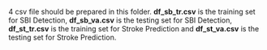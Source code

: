 4 csv file should be prepared in this folder. **df_sb_tr.csv** is the training set for SBI Detection, **df_sb_va.csv** is the testing set for SBI Detection, **df_st_tr.csv** is the training set for Stroke Prediction and **df_st_va.csv** is the testing set for Stroke Prediction.

